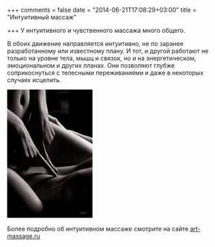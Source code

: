 +++
comments = false
date = "2014-06-21T17:08:29+03:00"
title = "Интуитивный массаж"

+++
У интуитивного и чувственного массажа много общего.

 В обоих движение направляется интуитивно, не по заранее  разработанному или известному плану. И тот, и другой работают не только  на уровне тела, мышц и связок, но и на энергетическом, эмоциональном и  других планах. Они позволяют глубже соприкоснуться с телесными  переживаниями и даже в некоторых случаях исцелить.

![](/uploads/massage102-200x300.jpg)

Более подробно об интуитивном массаже смотрите на сайте [art-massage.ru](http://art-massage.ru/ "Искусство массажа")